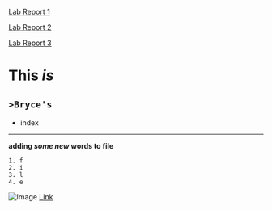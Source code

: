 [Lab Report 1](lab-report-1-week-2.html)

[Lab Report 2](lab-report-2-week-4.html)

[Lab Report 3](lab-report-3-week-6.html)

# **This** *is* 

## `>Bryce's`
- index 
---
**adding *some new* words to file**
```
1. f
2. i
3. l
4. e
```
![Image](https://i.kym-cdn.com/entries/icons/original/000/027/475/Screen_Shot_2018-10-25_at_11.02.15_AM.png)
[Link](http://a.com)

